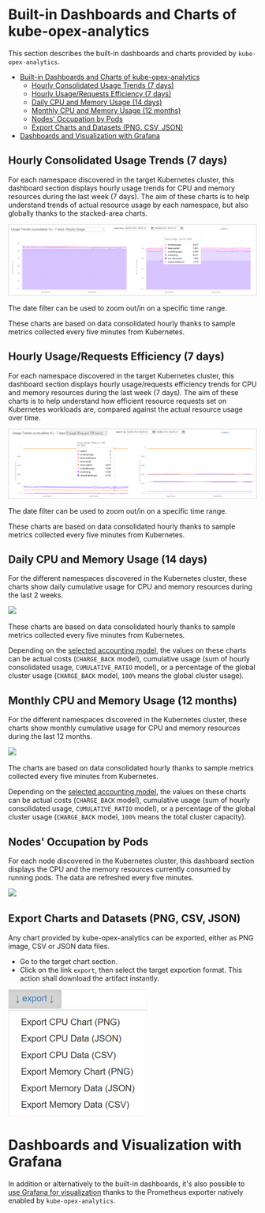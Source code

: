 # Built-in Dashboards and Charts of kube-opex-analytics
This section describes the built-in dashboards and charts provided by `kube-opex-analytics`. 

- [Built-in Dashboards and Charts of kube-opex-analytics](#built-in-dashboards-and-charts-of-kube-opex-analytics)
  - [Hourly Consolidated Usage Trends (7 days)](#hourly-consolidated-usage-trends-7-days)
  - [Hourly Usage/Requests Efficiency (7 days)](#hourly-usagerequests-efficiency-7-days)
  - [Daily CPU and Memory Usage (14 days)](#daily-cpu-and-memory-usage-14-days)
  - [Monthly CPU and Memory Usage (12 months)](#monthly-cpu-and-memory-usage-12-months)
  - [Nodes' Occupation by Pods](#nodes-occupation-by-pods)
  - [Export Charts and Datasets (PNG, CSV, JSON)](#export-charts-and-datasets-png-csv-json)
- [Dashboards and Visualization with Grafana](#dashboards-and-visualization-with-grafana)


## Hourly Consolidated Usage Trends (7 days)
For each namespace discovered in the target Kubernetes cluster, this dashboard section displays hourly usage trends for CPU and memory resources during the last week (7 days). The aim of these charts is to help understand trends of actual resource usage by each namespace, but also globally thanks to the stacked-area charts.

![](../screenshots/kube-opex-analytics-hourly-consolidated-usage-trends.png)


The date filter can be used to zoom out/in on a specific time range.

These charts are based on data consolidated hourly thanks to sample metrics collected every five minutes from Kubernetes. 

## Hourly Usage/Requests Efficiency (7 days)
For each namespace discovered in the target Kubernetes cluster, this dashboard section displays hourly usage/requests efficiency trends for CPU and memory resources during the last week (7 days). The aim of these charts is to help understand how efficient resource requests set on Kubernetes workloads are, compared against the actual resource usage over time.

![](../screenshots/kube-opex-analytics-usage-requests-efficiency.png)

The date filter can be used to zoom out/in on a specific time range.

These charts are based on data consolidated hourly thanks to sample metrics collected every five minutes from Kubernetes. 

## Daily CPU and Memory Usage (14 days)
For the different namespaces discovered in the Kubernetes cluster, these charts show daily cumulative usage for CPU and memory resources during the last 2 weeks. 

![](../screenshots/sample-two-weeks-daily-usage.png)

These charts are based on data consolidated hourly thanks to sample metrics collected every five minutes from Kubernetes. 

Depending on the [selected accounting model](design-fundamentals.md#usage-accounting-models), the values on these charts can be actual costs (`CHARGE_BACK` model), cumulative usage (sum of hourly consolidated usage, `CUMULATIVE_RATIO` model), or a percentage of the global cluster usage (`CHARGE_BACK` model, `100%` means the global cluster usage).

## Monthly CPU and Memory Usage (12 months)
For the different namespaces discovered in the Kubernetes cluster, these charts show monthly cumulative usage for CPU and memory resources during the last 12 months. 

![](../screenshots/sample-one-year-monthly-usage.png)

The charts are based on data consolidated hourly thanks to sample metrics collected every five minutes from Kubernetes. 

Depending on the [selected accounting model](design-fundamentals.md#usage-accounting-models), the values on these charts can be actual costs (`CHARGE_BACK` model), cumulative usage (sum of hourly consolidated usage, `CUMULATIVE_RATIO` model), or a percentage of the global cluster usage (`CHARGE_BACK` model, `100%` means the total cluster capacity).

## Nodes' Occupation by Pods
For each node discovered in the Kubernetes cluster, this dashboard section displays the CPU and the memory resources currently consumed by running pods. The data are refreshed every five minutes.

![](../screenshots/sample-last-nodes-occupation-by-pods.png)


## Export Charts and Datasets (PNG, CSV, JSON)
Any chart provided by kube-opex-analytics can be exported, either as PNG image, CSV or JSON data files.

* Go to the target chart section.
* Click on the link `export`, then select the target exportion format. This action shall download the artifact instantly.

![](../screenshots/export-menu.png)

# Dashboards and Visualization with Grafana
In addition or alternatively to the built-in dashboards, it's also possible to [use Grafana for visualization](./prometheus-exporter-grafana-dashboard.md) thanks to the Prometheus exporter natively enabled by `kube-opex-analytics`.